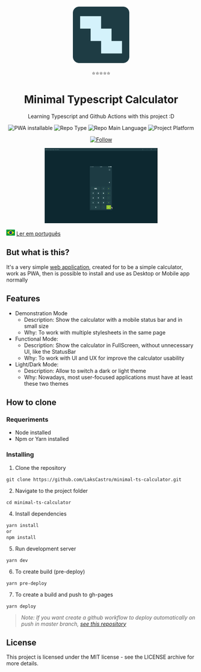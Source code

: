 <p align="center">
  <img src="./public/favicon.png" width="150" alt="Project Logo">
  <p align="center">⭐⭐⭐⭐⭐</p> 
  <h1 align="center">Minimal Typescript Calculator</h1>
  <p align="center">Learning Typescript and Github Actions with this project :D</p>
  <p align="center">
    <img src="https://img.shields.io/badge/PWA-installable-success" alt="PWA installable" />
    <img src="https://img.shields.io/badge/type-project-orange" alt="Repo Type" />
    <img src="https://img.shields.io/badge/language-typescript-blue" alt="Repo Main Language" />
    <img src="https://img.shields.io/badge/platform-web-yellow" alt="Project Platform" />
  </p>
  <p align="center">
    <a href="https://twitter.com/lakscastro" target="_blank">
      <img src="https://img.shields.io/twitter/url?label=Follow%20%40LakCastro&logo=twitter&url=https%3A%2F%2Fwww.twitter.com%2Flakscastro%2F" alt="Follow" />
    </a>
  </p>
</p>
<p align="center">
  <img src="/src/assets/calculator-gif.gif" alt="Demo Image" height="200" />
</p>

<p>
  <img src="./src/assets/pt-br.png" alt="Portuguese" height="16" />
  <a href="https://github.com/LaksCastro/minimal-ts-calculator/blob/master/README-ptbr.md">Ler em português</a>
</p>

## But what is this?
It's a very simple [web application](https://lakscastro.github.io/minimal-ts-calculator), created for to be a simple calculator, work as PWA, then is possible to install and use as Desktop or Mobile app normally

## Features
- Demonstration Mode
  - Description: Show the calculator with a mobile status bar and in small size
  - Why: To work with multiple stylesheets in the same page
- Functional Mode:
  - Description: Show the calculator in FullScreen, without unnecessary UI, like the StatusBar
  - Why: To work with UI and UX for improve the calculator usability
- Light/Dark Mode:
  - Description: Allow to switch a dark or light theme
  - Why: Nowadays, most user-focused applications must have at least these two themes

## How to clone
### Requeriments
- Node installed
- Npm or Yarn installed

### Installing
1. Clone the repository
```
git clone https://github.com/LaksCastro/minimal-ts-calculator.git
```

2. Navigate to the project folder
```
cd minimal-ts-calculator
```

4. Install dependencies
```
yarn install
or
npm install
```

5. Run development server
```
yarn dev
```

6. To create build (pre-deploy)
```
yarn pre-deploy
```

7. To create a build and push to gh-pages
```
yarn deploy
```

> *_Note: If you want create a github workflow to deploy automatically on push in master branch, [see this repository](https://github.com/peaceiris/actions-hugo)_*

## License
This project is licensed under the MIT license - see the LICENSE archive for more details.
